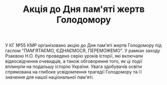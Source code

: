 ﻿---
title: Акція до Дня пам'яті жертв Голодомору
---

У КГ №55 КМР організовано акцію до Дня пам'яті жертв Голодомору під гаслом "ПАМ'ЯТАЄМО, ЄДНАЄМОСЯ, ПЕРЕМОЖЕМО". У рамках заходу Рзаєвою Н.О. було проведено серію уроків історії, які включали відеосвідчення очевидців, а також обговорення того, як ці події вплинули на подальшу історію України. Увага здобувачів освіти спрямована на глибоке усвідомлення трагедії Голодомору та її значення для нашої національної пам'яті.

<slideshow />
